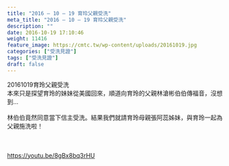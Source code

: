 ```yaml
---
title: "2016 – 10 – 19 育玲父親受洗"
meta_title: "2016 – 10 – 19 育玲父親受洗"
description: ""
date: 2016-10-19 17:10:46
weight: 11416
feature_image: https://cmtc.tw/wp-content/uploads/20161019.jpg
categories: ["受洗見證"]
tags: ["受洗見證"]
draft: false
---
```


20161019育玲父親受洗<br />
本來只是探望育玲的妹妹從美國回來，順道向育玲的父親林滄彬伯伯傳福音，沒想到…<br />
<br />
林伯伯竟然同意當下信主受洗。結果我們就請育玲母親張阿蕊姊妹，與育玲一起為父親施洗啦！<br />
<br />
&nbsp;<br />
<br />
https://youtu.be/8gBx8bq3rHU
        